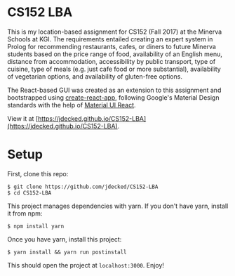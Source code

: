 CS152 LBA
===========
This is my location-based assignment for CS152 (Fall 2017) at the Minerva Schools at KGI.
The requirements entailed creating an expert system in Prolog for recommending restaurants, cafes, or diners to future Minerva students based on the price range of food, availability of an English menu, distance from accommodation, accessibility by public transport, type of cuisine, type of meals (e.g. just cafe food or more substantial), availability of vegetarian options, and availability of gluten-free options.

The React-based GUI was created as an extension to this assignment and bootstrapped using [create-react-app](https://github.com/facebookincubator/create-react-app), following Google's Material Design standards with the help of [Material UI React](https://material-ui.com).

View it at [https://jdecked.github.io/CS152-LBA](https://jdecked.github.io/CS152-LBA).

Setup
===========
First, clone this repo:
```
$ git clone https://github.com/jdecked/CS152-LBA
$ cd CS152-LBA
```

This project manages dependencies with yarn. If you don't have yarn, install it from npm:
```
$ npm install yarn
```

Once you have yarn, install this project:
```
$ yarn install && yarn run postinstall
```

This should open the project at `localhost:3000`. Enjoy!

